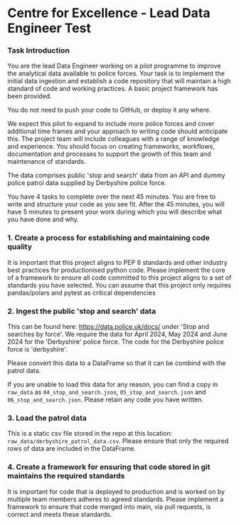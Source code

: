 # Centre for Excellence - Lead Data Engineer Test

### Task Introduction
You are the lead Data Engineer working on a pilot programme to improve the analytical data available to police forces. Your task is to implement the initial data ingestion and establish a code repository that will maintain a high standard of code and working practices. A basic project framework has been provided.

You do not need to push your code to GitHub, or deploy it any where.

We expect this pilot to expand to include more police forces and cover additional time frames and your approach to writing code should anticipate this.
The project team will include colleagues with a range of knowledge and experience. You should focus on creating frameworks, workflows, documentation and processes to support the growth of this team and maintenance of standards.

The data comprises public 'stop and search' data from an API and dummy police patrol data supplied by Derbyshire police force.

You have 4 tasks to complete over the next 45 minutes. You are free to write and structure your code as you see fit.
After the 45 minutes, you will have 5 minutes to present your work during which you will describe what you have done and why.

### 1. Create a process for establishing and maintaining code quality
It is important that this project aligns to PEP 8 standards and other industry best practices for productionised python code. Please implement the core of a framework to ensure all code committed to this project aligns to a set of standards you have selected.
You can assume that this project only requires pandas/polars and pytest as critical dependencies

### 2. Ingest the public 'stop and search' data
This can be found here: https://data.police.uk/docs/ under 'Stop and searches by force'.
We require the data for April 2024, May 2024 and June 2024 for the 'Derbyshire' police force.
The code for the Derbyshire police force is 'derbyshire'.

Please convert this data to a DataFrame so that it can be combind with the patrol data.

If you are unable to load this data for any reason, you can find a copy in `raw_data` as `04_stop_and_search.json`, `05_stop_and_search.json` and `06_stop_and_search.json`. Please retain any code you have written.


### 3. Load the patrol data
This is a static csv file stored in the repo at this location: `raw_data/derbyshire_patrol_data.csv`.
Please ensure that only the required rows of data are included in the DataFrame.


### 4. Create a framework for ensuring that code stored in git maintains the required standards
It is important for code that is deployed to production and is worked on by multiple team members adheres to agreed standards. Please implement a framework to ensure that code merged into main, via pull requests, is correct and meets these standards.
